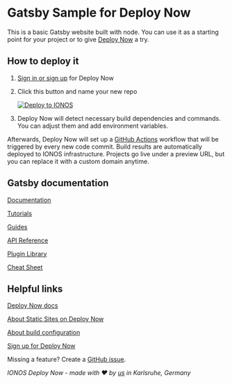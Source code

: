 # Gatsby Sample for Deploy Now

This is a basic Gatsby website built with node. You can use it as a starting point for your project or to give [Deploy Now](https://www.ionos.com/hosting/deploy-now) a try.

## How to deploy it

1. [Sign in or sign up](https://ionos.space/sign-up) for Deploy Now
2. Click this button and name your new repo

   [![Deploy to IONOS](https://images.ionos.space/deploy-now-icons/deploy-to-ionos-btn.svg)](https://ionos.space/setup?repo=https://github.com/ionos-deploy-now/hello-gatsby-5)

3. Deploy Now will detect necessary build dependencies and commands. You can adjust them and add environment variables.

Afterwards, Deploy Now will set up a [GitHub Actions](https://github.com/features/actions) workflow that will be triggered by every new code commit. Build results are automatically deployed to IONOS infrastructure. Projects go live under a preview URL, but you can replace it with a custom domain anytime.

## Gatsby documentation

[Documentation](https://www.gatsbyjs.com/docs/?utm_source=starter&utm_medium=readme&utm_campaign=minimal-starter)

[Tutorials](https://www.gatsbyjs.com/tutorial/?utm_source=starter&utm_medium=readme&utm_campaign=minimal-starter)

[Guides](https://www.gatsbyjs.com/tutorial/?utm_source=starter&utm_medium=readme&utm_campaign=minimal-starter)

[API Reference](https://www.gatsbyjs.com/docs/api-reference/?utm_source=starter&utm_medium=readme&utm_campaign=minimal-starter)

[Plugin Library](https://www.gatsbyjs.com/plugins?utm_source=starter&utm_medium=readme&utm_campaign=minimal-starter)

[Cheat Sheet](https://www.gatsbyjs.com/docs/cheat-sheet/?utm_source=starter&utm_medium=readme&utm_campaign=minimal-starter)


## Helpful links

[Deploy Now docs](https://docs.ionos.space/)

[About Static Sites on Deploy Now](https://docs.ionos.space/docs/deploy-static-sites/)

[About build configuration](https://docs.ionos.space/docs/github-actions-customization/)

[Sign up for Deploy Now](https://ionos.space/sign-up)

Missing a feature? Create a [GitHub issue](https://github.com/ionos-deploy-now/ionos-deploy-now/issues).

_IONOS Deploy Now - made with :heart: by [us](https://docs.ionos.space/about-us/) in Karlsruhe, Germany_
